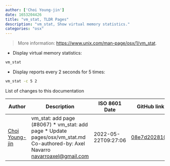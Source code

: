 ```yaml
---
author: ['Choi Young-jin']
date: 1653204426
title: "vm_stat, TLDR Pages"
description: "vm_stat, Show virtual memory statistics."
categories: "osx"
---
```

> More information: <https://www.unix.com/man-page/osx/1/vm_stat>.

- Display virtual memory statistics:

```bash
vm_stat
```

- Display reports every 2 seconds for 5 times:

```bash
vm_stat -c 5 2
```
List of changes to this documentation


Author | Description | ISO 8601 Date | GitHub link
------|-----|-----|-----
[Choi Young-jin](mailto:amateur.toss@gmail.com) | vm_stat: add page (#8067) * vm_stat: add page * Update pages/osx/vm_stat.md Co-authored-by: Axel Navarro <navarroaxel@gmail.com> | 2022-05-22T09:27:06 | [08e7d2028101](https://github.com/tldr-pages/tldr/commit/08e7d20281014f201ca13afc77c377cb1453c326)

